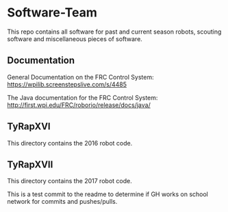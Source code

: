# Software-Team

This repo contains all software for past and current season robots, scouting software and miscellaneous pieces of software.

## Documentation

General Documentation on the FRC Control System: https://wpilib.screenstepslive.com/s/4485

The Java documentation for the FRC Control System: http://first.wpi.edu/FRC/roborio/release/docs/java/

## TyRapXVI

This directory contains the 2016 robot code.

## TyRapXVII

This directory contains the 2017 robot code.


This is a test 	commit to the readme to determine if GH works on school network for commits and pushes/pulls.